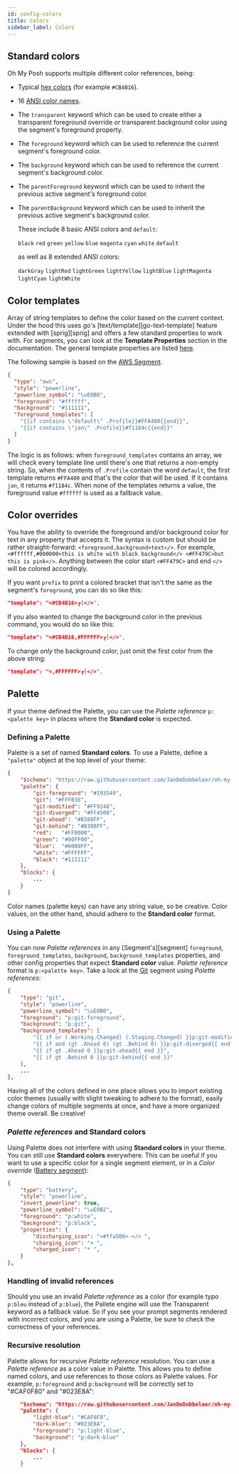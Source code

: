 ```yaml
---
id: config-colors
title: Colors
sidebar_label: Colors
---
```


## Standard colors

Oh My Posh supports multiple different color references, being:

- Typical [hex colors][hexcolors] (for example `#CB4B16`).
- 16 [ANSI color names][ansicolors].
- The `transparent` keyword which can be used to create either a transparent foreground override
  or transparent background color using the segment's foreground property.
- The `foreground` keyword which can be used to reference the current segment's foreground color.
- The `background` keyword which can be used to reference the current segment's background color.
- The `parentForeground` keyword which can be used to inherit the previous active segment's foreground color.
- The `parentBackground` keyword which can be used to inherit the previous active segment's background color.

  These include 8 basic ANSI colors and `default`:

  `black` `red` `green` `yellow` `blue` `magenta` `cyan` `white` `default`

  as well as 8 extended ANSI colors:

  `darkGray` `lightRed` `lightGreen` `lightYellow` `lightBlue` `lightMagenta` `lightCyan` `lightWhite`

## Color templates

Array of string templates to define the color based on the current context.
Under the hood this uses go's [text/template][go-text-template] feature extended with [sprig][sprig] and
offers a few standard properties to work with. For segments, you can look at the **Template Properties**
section in the documentation. The general template properties are listed [here][template-properties].

The following sample is based on the [AWS Segment][aws].

```json
{
  "type": "aws",
  "style": "powerline",
  "powerline_symbol": "\uE0B0",
  "foreground": "#ffffff",
  "background": "#111111",
  "foreground_templates": [
    "{{if contains \"default\" .Profile}}#FFA400{{end}}",
    "{{if contains \"jan\" .Profile}}#f1184c{{end}}"
  ]
}
```

The logic is as follows: when `foreground_templates` contains an array, we will check every template line until there's
one that returns a non-empty string. So, when the contents of `.Profile` contain the word `default`, the first template
returns `#FFA400` and that's the color that will be used. If it contains `jan`, it returns `#f1184c`. When none of the
templates returns a value, the foreground value `#ffffff` is used as a fallback value.

## Color overrides

You have the ability to override the foreground and/or background color for text in any property that accepts it.
The syntax is custom but should be rather straight-forward: `<foreground,background>text</>`. For example,
`<#ffffff,#000000>this is white with black background</> <#FF479C>but this is pink</>`.
Anything between the color start `<#FF479C>` and end `</>` will be colored accordingly.

If you want `prefix` to print a colored bracket that isn't the same as the segment's `foreground`, you can
do so like this:

```json
"template": "<#CB4B16>┏[</>",
```

If you also wanted to change the background color in the previous command, you would do so like this:

```json
"template": "<#CB4B16,#FFFFFF>┏[</>",
```

To change _only_ the background color, just omit the first color from the above string:

```json
"template": "<,#FFFFFF>┏[</>",
```

## Palette

If your theme defined the Palette, you can use the _Palette reference_ `p:<palette key>` in places where the
**Standard color** is expected.

### Defining a Palette

Palette is a set of named **Standard colors**. To use a Palette, define a `"palette"` object
at the top level of your theme:

```json
{
    "$schema": "https://raw.githubusercontent.com/JanDeDobbeleer/oh-my-posh/main/themes/schema.json",
    "palette": {
        "git-foreground": "#193549",
        "git": "#FFFB38",
        "git-modified": "#FF9248",
        "git-diverged": "#FF4500",
        "git-ahead": "#B388FF",
        "git-behind": "#B388FF",
        "red":   "#FF0000",
        "green": "#00FF00",
        "blue":  "#0000FF",
        "white": "#FFFFFF",
        "black": "#111111"
    },
    "blocks": {
        ...
    }
}
```

Color names (palette keys) can have any string value, so be creative.
Color values, on the other hand, should adhere to the **Standard color** format.

### Using a Palette

You can now _Palette references_ in any [Segment's][segment] `foreground`, `foreground_templates`,
`background`, `background_templates` properties, and other config properties that expect **Standard color** value.
_Palette reference_ format is `p:<palette key>`. Take a look at the [Git][git] segment using _Palette references_:

```json
{
    "type": "git",
    "style": "powerline",
    "powerline_symbol": "\uE0B0",
    "foreground": "p:git-foreground",
    "background": "p:git",
    "background_templates": [
        "{{ if or (.Working.Changed) (.Staging.Changed) }}p:git-modified{{ end }}",
        "{{ if and (gt .Ahead 0) (gt .Behind 0) }}p:git-diverged{{ end }}",
        "{{ if gt .Ahead 0 }}p:git-ahead{{ end }}",
        "{{ if gt .Behind 0 }}p:git-behind{{ end }}"
    ],
    ...
},
```

Having all of the colors defined in one place allows you to import existing color themes (usually with slight
tweaking to adhere to the format), easily change colors of multiple segments at once, and have a more
organized theme overall. Be creative!

### _Palette references_ and **Standard colors**

Using Palette does not interfere with using **Standard colors** in your theme. You can still use **Standard colors**
everywhere. This can be useful if you want to use a specific color for a single segment element, or in a
_Color override_ ([Battery segment][battery]):

```json
{
    "type": "battery",
    "style": "powerline",
    "invert_powerline": true,
    "powerline_symbol": "\uE0B2",
    "foreground": "p:white",
    "background": "p:black",
    "properties": {
        "discharging_icon": "<#ffa500>-</> ",
        "charging_icon": "+ ",
        "charged_icon": "* ",
    }
},
```

### Handling of invalid references

Should you use an invalid _Palette reference_ as a color (for example typo `p:bleu` instead of `p:blue`),
the Pallete engine will use the Transparent keyword as a fallback value. So if you see your prompt segments
rendered with incorrect colors, and you are using a Palette, be sure to check the correctness of your references.

### Recursive resolution

Palette allows for recursive _Palette reference_ resolution. You can use a _Palette reference_ as a color
value in Palette. This allows you to define named colors, and use references to those colors as Palette values.
For example, `p:foreground` and `p:background` will be correctly set to "#CAF0F80" and "#023E8A":

```json
    "$schema": "https://raw.githubusercontent.com/JanDeDobbeleer/oh-my-posh/main/themes/schema.json",
    "palette": {
        "light-blue": "#CAF0F8",
        "dark-blue": "#023E8A",
        "foreground": "p:light-blue",
        "background": "p:dark-blue"
    },
    "blocks": {
        ...
    }
```

[hexcolors]: https://htmlcolorcodes.com/color-chart/material-design-color-chart/
[ansicolors]: https://htmlcolorcodes.com/color-chart/material-design-color-chart/
[git]: /docs/segment-git
[battery]: /docs/segment-battery
[template-properties]: /docs/config-templates#global-properties
[aws]: /docs/aws
